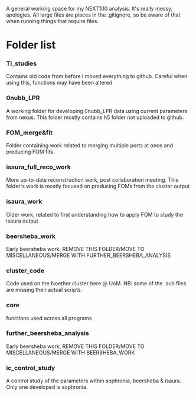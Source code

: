 A general working space for my NEXT100 analysis.
It's really messy, apologies. All large files are places in the .gitignore, so be aware of that when running things that require files.
# Folder list

### Tl_studies

Contains old code from before I moved everything to github. Careful when using this, functions may have been altered

### 0nubb_LPR

A working folder for developing 0nubb_LPR data using current parameters from nexus.
This folder mostly contains h5 folder not uploaded to github.

### FOM_merge&fit

Folder containing work related to merging multiple ports at once and producing FOM fits.

### isaura_full_reco_work

More up-to-date reconstruction work, post collaboration meeting.
This folder's work is mostly focused on producing FOMs from the cluster output

### isaura_work

Older work, related to first understanding how to apply FOM to study the isaura output

### beersheba_work

Early beersheba work, REMOVE THIS FOLDER/MOVE TO MISCELLANEOUS/MERGE WITH FURTHER_BEERSHEBA_ANALYSIS

### cluster_code

Code used on the Noether cluster here @ UoM. NB: some of the .sub files are missing their actual scripts.

### core

functions used across all programs

### further_beersheba_analysis

Early beersheba work, REMOVE THIS FOLDER/MOVE TO MISCELLANEOUS/MERGE WITH BEERSHEBA_WORK

### ic_control_study

A control study of the parameters within sophronia, beersheba & isaura. 
Only one developed is sophronia.
